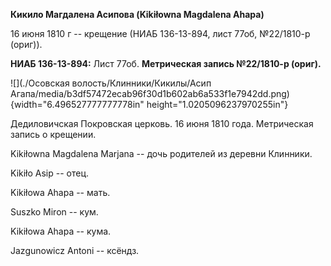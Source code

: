 **Кикило Магдалена Асипова (Kikiłowna Magdalena Ahapa)**

16 июня 1810 г -- крещение (НИАБ 136-13-894, лист 77об, №22/1810-р
(ориг)).

**НИАБ 136-13-894:** Лист 77об. **Метрическая запись №22/1810-р
(ориг).**

![](./Осовская волость/Клинники/Кикилы/Асип Агапа/media/b3df57472ecab96f30d1b602ab6a533f1e7942dd.png){width="6.496527777777778in"
height="1.0205096237970255in"}

Дедиловичская Покровская церковь. 16 июня 1810 года. Метрическая запись
о крещении.

Kikiłowna Magdalena Marjana -- дочь родителей из деревни Клинники.

Kikiło Asip -- отец.

Kikiłowa Ahapa -- мать.

Suszko Miron -- кум.

Kikiłowa Ahapa -- кума.

Jazgunowicz Antoni -- ксёндз.
